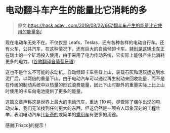 # 电动翻斗车产生的能量比它消耗的多

> 原文:[https://hack aday . com/2019/08/22/电动翻斗车产生的能量比它使用的能量多/](https://hackaday.com/2019/08/22/electric-dump-truck-produces-more-energy-than-it-uses/)

现在电动车无处不在。不仅仅是 Leafs，Teslas，还有各种各样的电动自行车。还有火车，公共汽车，在这种情况下，还有巨大的自动倾卸卡车。[特别是这辆卡车](https://pplware.sapo.pt/motores/maior-veiculo-eletrico-energia-consumo/)正在瑞士的一个矿场投入使用，由于采用了电力传动系统，它实际上能够产生比消耗更多的电力。([谷歌翻译自葡萄牙语](https://translate.google.com/translate?depth=1&nv=1&rurl=translate.google.com&sl=pt-BR&sp=nmt4&tl=en&u=https://pplware.sapo.pt/motores/maior-veiculo-eletrico-energia-consumo/&xid=17259,1500008,15700023,15700186,15700190,15700256,15700259,15700262,15700265))

这也不是什么不可能的永动机。自动倾卸卡车空载上山，装载石灰和泥灰运送到水泥厂后，以两倍的重量下山。由于电动汽车可以通过再生制动来回收能量，而不是在传统的制动系统中以热量的形式浪费能量，因此下山时额外的重量实际上比上山时使用的卡车向电池提供了更多的能量。

这篇文章声称这是世界上最大的电动汽车，重达 110 吨，尽管除了偶尔出现的电动火车，我们无法找到任何更大的东西，但这仍然是一项令人印象深刻的工程壮举，表明电动汽车比[新奇的](https://hackaday.com/2017/09/15/sparky-the-electric-boat/)或简单的[乘用车](https://hackaday.com/2015/04/29/jay-turns-over-a-new-leaf-scores-batteries/)有更多的用途。

感谢[Frisco]的提示！